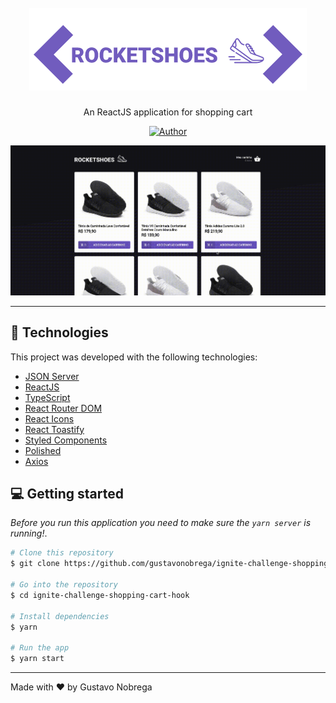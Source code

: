 <h1 align="center" >
  <br>
    <img src="src/assets/rocketshoes.png" alt="RocketShoes">
  <br>
</h1>

<p align="center">An ReactJS application for shopping cart</p>

<p align="center">
   <a href="https://github.com/gustavonobrega">
    <img src="https://img.shields.io/badge/author-gustavonobrega-blueviolet" alt="Author">
   </a>
</p>

<p align="center">
  <img src="src/assets/rocketshoes.gif">
</p>

<hr />

## 🚀 Technologies

This project was developed with the following technologies:

- [JSON Server](https://github.com/typicode/json-server)
- [ReactJS](https://reactjs.org/)
- [TypeScript](https://www.typescriptlang.org/)
- [React Router DOM](https://reacttraining.com/react-router/)
- [React Icons](https://react-icons.netlify.com/#/)
- [React Toastify](https://fkhadra.github.io/react-toastify/introduction)
- [Styled Components](https://styled-components.com/)
- [Polished](https://github.com/styled-components/polished)
- [Axios](https://github.com/axios/axios)



## 💻  Getting started

_Before you run this application you need to make sure the `yarn server` is running!_.

```bash
# Clone this repository
$ git clone https://github.com/gustavonobrega/ignite-challenge-shopping-cart-hook

# Go into the repository
$ cd ignite-challenge-shopping-cart-hook

# Install dependencies
$ yarn

# Run the app
$ yarn start
```

---

Made with ♥ by Gustavo Nobrega
